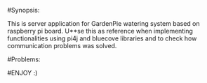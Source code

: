 #Synopsis:

This is server application for GardenPie watering system based
on raspberry pi board. U**se this as reference when implementing
functionalities using pi4j and bluecove libraries and to check
how communication problems was solved.

#Problems:


#ENJOY :)